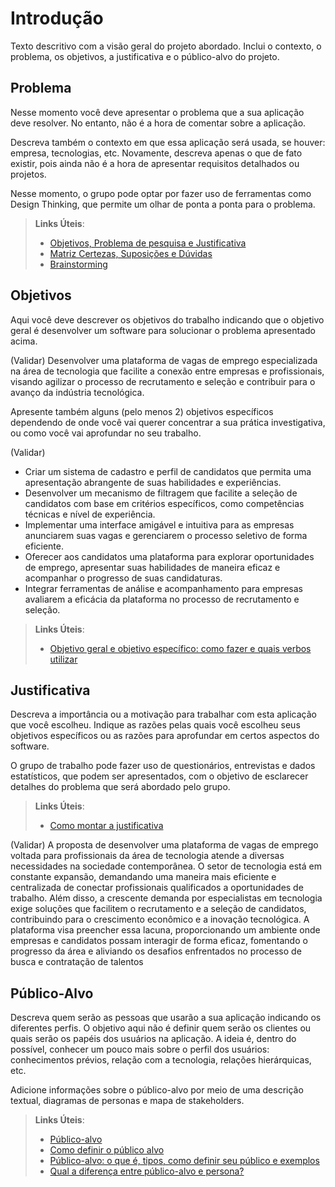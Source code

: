 # Introdução

Texto descritivo com a visão geral do projeto abordado. Inclui o contexto, o problema, os objetivos, a justificativa e o público-alvo do projeto.

## Problema
Nesse momento você deve apresentar o problema que a sua aplicação deve  resolver. No entanto, não é a hora de comentar sobre a aplicação.

Descreva também o contexto em que essa aplicação será usada, se  houver: empresa, tecnologias, etc. Novamente, descreva apenas o que de  fato existir, pois ainda não é a hora de apresentar requisitos  detalhados ou projetos.

Nesse momento, o grupo pode optar por fazer uso  de ferramentas como Design Thinking, que permite um olhar de ponta a ponta para o problema.

> **Links Úteis**:
> - [Objetivos, Problema de pesquisa e Justificativa](https://medium.com/@versioparole/objetivos-problema-de-pesquisa-e-justificativa-c98c8233b9c3)
> - [Matriz Certezas, Suposições e Dúvidas](https://medium.com/educa%C3%A7%C3%A3o-fora-da-caixa/matriz-certezas-suposi%C3%A7%C3%B5es-e-d%C3%BAvidas-fa2263633655)
> - [Brainstorming](https://www.euax.com.br/2018/09/brainstorming/)

## Objetivos

Aqui você deve descrever os objetivos do trabalho indicando que o objetivo geral é desenvolver um software para solucionar o problema apresentado acima. 

(Validar) Desenvolver uma plataforma de vagas de emprego especializada na área de tecnologia que facilite a conexão entre empresas e profissionais, visando agilizar o processo de recrutamento e seleção e contribuir para o avanço da indústria tecnológica.

Apresente também alguns (pelo menos 2) objetivos específicos dependendo de onde você vai querer concentrar a sua prática investigativa, ou como você vai aprofundar no seu trabalho.

(Validar)
- Criar um sistema de cadastro e perfil de candidatos que permita uma apresentação abrangente de suas habilidades e experiências.
- Desenvolver um mecanismo de filtragem que facilite a seleção de candidatos com base em critérios específicos, como competências técnicas e nível de experiência.
- Implementar uma interface amigável e intuitiva para as empresas anunciarem suas vagas e gerenciarem o processo seletivo de forma eficiente.
- Oferecer aos candidatos uma plataforma para explorar oportunidades de emprego, apresentar suas habilidades de maneira eficaz e acompanhar o progresso de suas candidaturas.
- Integrar ferramentas de análise e acompanhamento para empresas avaliarem a eficácia da plataforma no processo de recrutamento e seleção.

 
> **Links Úteis**:
> - [Objetivo geral e objetivo específico: como fazer e quais verbos utilizar](https://blog.mettzer.com/diferenca-entre-objetivo-geral-e-objetivo-especifico/)

## Justificativa

Descreva a importância ou a motivação para trabalhar com esta aplicação que você escolheu. Indique as razões pelas quais você escolheu seus objetivos específicos ou as razões para aprofundar em certos aspectos do software.

O grupo de trabalho pode fazer uso de questionários, entrevistas e dados estatísticos, que podem ser apresentados, com o objetivo de esclarecer detalhes do problema que será abordado pelo grupo.

> **Links Úteis**:
> - [Como montar a justificativa](https://guiadamonografia.com.br/como-montar-justificativa-do-tcc/)

(Validar) A proposta de desenvolver uma plataforma de vagas de emprego voltada para profissionais da área de tecnologia atende a diversas necessidades na sociedade contemporânea. O setor de tecnologia está em constante expansão, demandando uma maneira mais eficiente e centralizada de conectar profissionais qualificados a oportunidades de trabalho. Além disso, a crescente demanda por especialistas em tecnologia exige soluções que facilitem o recrutamento e a seleção de candidatos, contribuindo para o crescimento econômico e a inovação tecnológica. A plataforma visa preencher essa lacuna, proporcionando um ambiente onde empresas e candidatos possam interagir de forma eficaz, fomentando o progresso da área e aliviando os desafios enfrentados no processo de busca e contratação de talentos

## Público-Alvo

Descreva quem serão as pessoas que usarão a sua aplicação indicando os diferentes perfis. O objetivo aqui não é definir quem serão os clientes ou quais serão os papéis dos usuários na aplicação. A ideia é, dentro do possível, conhecer um pouco mais sobre o perfil dos usuários: conhecimentos prévios, relação com a tecnologia, relações
hierárquicas, etc.

Adicione informações sobre o público-alvo por meio de uma descrição textual, diagramas de personas e mapa de stakeholders.

> **Links Úteis**:
> - [Público-alvo](https://blog.hotmart.com/pt-br/publico-alvo/)
> - [Como definir o público alvo](https://exame.com/pme/5-dicas-essenciais-para-definir-o-publico-alvo-do-seu-negocio/)
> - [Público-alvo: o que é, tipos, como definir seu público e exemplos](https://klickpages.com.br/blog/publico-alvo-o-que-e/)
> - [Qual a diferença entre público-alvo e persona?](https://rockcontent.com/blog/diferenca-publico-alvo-e-persona/)
